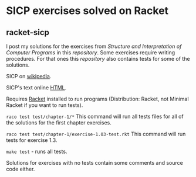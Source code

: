 # SICP exercises solved on Racket
## racket-sicp

I post my solutions for the exercises from
*Structure and Interpretation of Computer Programs*
in this _repository_. Some exercises require writing
procedures. For that ones this _repository_ also contains
tests for some of the solutions.

SICP on [wikipedia](https://en.wikipedia.org/wiki/Structure_and_Interpretation_of_Computer_Programs).

SICP's text online [HTML](https://mitpress.mit.edu/sites/default/files/sicp/full-text/book/book.html).

Requires [Racket](https://racket-lang.org/) installed to run programs (Distribution: Racket, not Minimal Racket if you want to run tests).

`raco test test/chapter-1/*`
This command will run all tests files for all of the
solutions for the first chapter exercises.

`raco test test/chapter-1/exercise-1.03-test.rkt`
This command will run tests for exercise 1.3.

`make test` - runs all tests.

Solutions for exercises with no tests contain some comments and
source code either.
